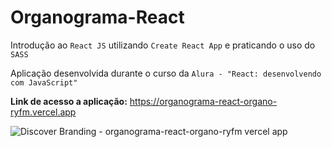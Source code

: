 # Organograma-React
Introdução ao `React JS` utilizando `Create React App` e praticando o uso do `SASS`

Aplicação desenvolvida durante o curso da `Alura - "React: desenvolvendo com JavaScript"`

**Link de acesso a aplicação:** https://organograma-react-organo-ryfm.vercel.app

![Discover Branding - organograma-react-organo-ryfm vercel app](https://user-images.githubusercontent.com/78867248/192068763-6955bce9-f5e9-49fa-8aca-e1d344d17bca.png)
